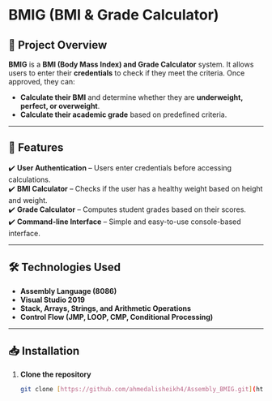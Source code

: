 #  BMIG (BMI & Grade Calculator)

## 📌 Project Overview
**BMIG** is a **BMI (Body Mass Index) and Grade Calculator** system. It allows users to enter their **credentials** to check if they meet the criteria. Once approved, they can:
- **Calculate their BMI** and determine whether they are **underweight, perfect, or overweight**.
- **Calculate their academic grade** based on predefined criteria.

---

## 🚀 Features
✔️ **User Authentication** – Users enter credentials before accessing calculations.  
✔️ **BMI Calculator** – Checks if the user has a healthy weight based on height and weight.  
✔️ **Grade Calculator** – Computes student grades based on their scores.  
✔️ **Command-line Interface** – Simple and easy-to-use console-based interface.  

---

## 🛠️ Technologies Used
- **Assembly Language (8086)**
- **Visual Studio 2019**
- **Stack, Arrays, Strings, and Arithmetic Operations**
- **Control Flow (JMP, LOOP, CMP, Conditional Processing)**

---

## 📥 Installation
1. **Clone the repository**  
   ```sh
   git clone [https://github.com/ahmedalisheikh4/Assembly_BMIG.git](https://github.com/ShayanHaider20/BMI-and-Grade-Calculator.git)
